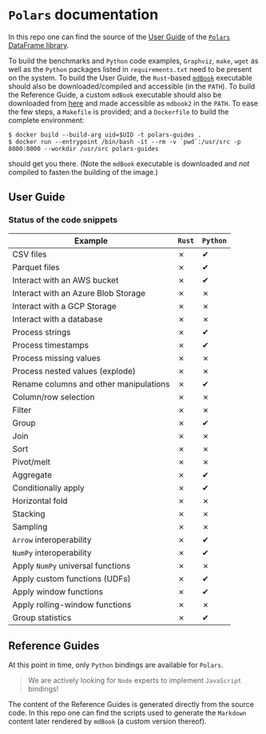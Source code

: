 # `Polars` documentation

In this repo one can find the source of the [User Guide](https://pola-rs.github.io/polars-book/) of the [`Polars` DataFrame library](https://github.com/ritchie46/polars).

To build the benchmarks and `Python` code examples, `Graphviz`, `make`, `wget` as well as the `Python` packages listed in `requirements.txt` need to be present on the system.
To build the User Guide, the `Rust`-based [`mdBook`](https://github.com/rust-lang/mdBook) executable should also be downloaded/compiled and accessible (in the `PATH`).
To build the Reference Guide, a custom `mdBook` executable should also be downloaded from [here](https://github.com/ritchie46/mdBook/releases/download/api-0.0.1/mdbook) and made accessible as `mdbook2` in the `PATH`.
To ease the few steps, a `Makefile` is provided; and a `Dockerfile` to build the complete environment:

```shell
$ docker build --build-arg uid=$UID -t polars-guides .
$ docker run --entrypoint /bin/bash -it --rm -v `pwd`:/usr/src -p 8000:8000 --workdir /usr/src polars-guides
```

should get you there.
(Note the `mdBook` executable is downloaded and *not* compiled to fasten the building of the image.)

## User Guide

### Status of the code snippets

| Example                                | `Rust` | `Python` |
|----------------------------------------|--------|----------|
| CSV files                              | ✗      | ✔        |
| Parquet files                          | ✗      | ✔        |
| Interact with an AWS bucket            | ✗      | ✔        |
| Interact with an Azure Blob Storage    | ✗      | ✗        |
| Interact with a GCP Storage            | ✗      | ✗        |
| Interact with a database               | ✗      | ✗        |
| Process strings                        | ✗      | ✔        |
| Process timestamps                     | ✗      | ✔        |
| Process missing values                 | ✗      | ✗        |
| Process nested values (explode)        | ✗      | ✗        |
| Rename columns and other manipulations | ✗      | ✔        |
| Column/row selection                   | ✗      | ✗        |
| Filter                                 | ✗      | ✗        |
| Group                                  | ✗      | ✔        |
| Join                                   | ✗      | ✗        |
| Sort                                   | ✗      | ✗        |
| Pivot/melt                             | ✗      | ✗        |
| Aggregate                              | ✗      | ✔        |
| Conditionally apply                    | ✗      | ✔        |
| Horizontal fold                        | ✗      | ✗        |
| Stacking                               | ✗      | ✗        |
| Sampling                               | ✗      | ✗        |
| `Arrow` interoperability               | ✗      | ✔        |
| `NumPy` interoperability               | ✗      | ✔        |
| Apply `NumPy` universal functions      | ✗      | ✗        |
| Apply custom functions (UDFs)          | ✗      | ✔        |
| Apply window functions                 | ✗      | ✔        |
| Apply rolling-window functions         | ✗      | ✗        |
| Group statistics                       | ✗      | ✔        |

## Reference Guides

At this point in time, only `Python` bindings are available for `Polars`.

> We are actively looking for `Node` experts to implement `JavaScript` bindings!

The content of the Reference Guides is generated directly from the source code.
In this repo one can find the scripts used to generate the `Markdown` content later rendered by `mdBook` (a custom version thereof).
